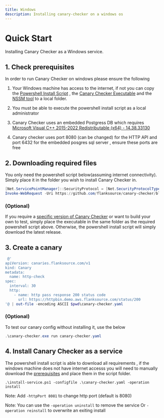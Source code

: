 ```yaml
---
title: Windows
description: Installing canary-checker on a windows os
---
```

# Quick Start

Installing Canary Checker as a Windows service.

## 1. Check prerequisites

In order to run Canary Checker on windows please ensure the following

1. Your Windows machine has access to the internet, if not you can copy the [Powershell Install Script](https://link-url-here.org) , the [Canary Checker Executable](https://link-url-here.org) and the [NSSM tool](https://nssm.cc/release/nssm-2.24.zip) to a local folder.

2. You must be able to execute the powershell install script as a local administrator
3. Canary Checker uses an embedded Postgress DB which requires [Microsoft Visual C++ 2015-2022 Redistributable (x64) - 14.38.33130](https://www.microsoft.com/en-us/Download/confirmation.aspx?id=52685)

4. Canary checker uses port 8080 (can be changed) for the HTTP API and port 6432 for the embedded posgres sql server , ensure these ports are free

## 2. Downloading required files

You only need the powershell script below(assuming internet connectivity). Simply place it in the folder you wish to install Canary Checker in.

```powershell
[Net.ServicePointManager]::SecurityProtocol = [Net.SecurityProtocolType]::Tls12
Invoke-WebRequest -Uri https://github.com/flanksource/canary-checker/blob/master/install-service.ps1 -OutFile install-service.ps1
```
### (Optional)
If you require a [specific version of Canary Checker](https://github.com/flanksource/canary-checker/releases) or want to build your own to test, simply place the executable in the same folder as the required powershell script above. Otherwise, the powershell install script will simply download the latest release.

## 3. Create a canary

```powershell
 @'
apiVersion: canaries.flanksource.com/v1
kind: Canary
metadata:
  name: http-check
spec:
  interval: 30
  http:
    - name: http pass response 200 status code
      url: https://httpbin.demo.aws.flanksource.com/status/200
'@ | out-file -encoding ASCII $pwd\canary-checker.yaml
```
### (Optional)
To test our canary config without installing it, use the below

```powershell
.\canary-checker.exe run canary-checker.yaml
```
## 4. Install Canary Checker as a service
The powershell install script is able to download all requirements , if the windows machine does not have internet accesss you will need to manually download the [prerequisites](/##-1.-check-prerequisites) and place them in the script folder.

```
.\install-service.ps1 -configfile .\canary-checker.yaml -operation install
```

Note: Add ```-httpPort 8081``` to change http port (default is 8080)

Note: You can use the ```-operation uninstall``` to remove the service Or ```-operation reinstall``` to overwrite an exiting install